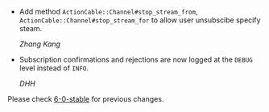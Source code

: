 *   Add method `ActionCable::Channel#stop_stream_from`, `ActionCable::Channel#stop_stream_for` to allow user unsubscibe specify steam.

    *Zhang Kang*

*   Subscription confirmations and rejections are now logged at the `DEBUG` level instead of `INFO`.

    *DHH*

Please check [6-0-stable](https://github.com/rails/rails/blob/6-0-stable/actioncable/CHANGELOG.md) for previous changes.
